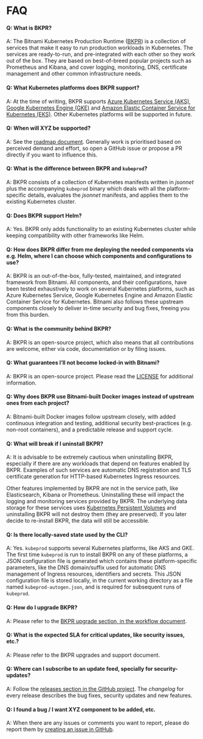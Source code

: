 # FAQ

#### Q: What is BKPR?
A: The Bitnami Kubernetes Production Runtime ([BKPR](https://kubeprod.io)) is a collection of services that make it easy to run production workloads in Kubernetes. The services are ready-to-run, and pre-integrated with each other so they work out of the box. They are based on best-of-breed popular projects such as Prometheus and Kibana, and cover logging, monitoring, DNS, certificate management and other common infrastructure needs.

#### Q: What Kubernetes platforms does BKPR support?
A: At the time of writing, BKPR supports [Azure Kubernetes Service (AKS)](https://azure.microsoft.com/en-us/services/kubernetes-service/), [Google Kubernetes Engine (GKE)](https://cloud.google.com/kubernetes-engine/) and [Amazon Elastic Container Service for Kubernetes (EKS)](https://aws.amazon.com/eks/). Other Kubernetes platforms will be supported in future.

#### Q: When will XYZ be supported?
A: See the [roadmap document](roadmap.md). Generally work is prioritised based on perceived demand and effort, so open a GitHub issue or propose a PR directly if you want to influence this.

#### Q: What is the difference between BKPR and `kubeprod`?
A: BKPR consists of a collection of Kubernetes manifests written in *jsonnet* plus the accompanying `kubeprod` binary which deals with all the platform-specific details, evaluates the *jsonnet* manifests, and applies them to the existing Kubernetes cluster.

#### Q: Does BKPR support Helm?
A: Yes. BKPR only adds functionality to an existing Kubernetes cluster while keeping compatibility with other frameworks like Helm.

#### Q: How does BKPR differ from me deploying the needed components via e.g. Helm, where I can choose which components and configurations to use?
A: BKPR is an out-of-the-box, fully-tested, maintained, and integrated framework from Bitnami. All components, and their configurations, have been tested exhaustively to work on several Kubernetes platforms, such as Azure Kubernetes Service, Google Kubernetes Engine and Amazon Elastic Container Service for Kubernetes. Bitnami also follows these upstream components closely to deliver in-time security and bug fixes, freeing you from this burden.

#### Q: What is the community behind BKPR?
A: BKPR is an open-source project, which also means that all contributions are welcome, either via code, documentation or by filing issues.

#### Q: What guarantees I’ll not become locked-in with Bitnami?
A: BKPR is an open-source project. Please read the [LICENSE](../LICENSE) for additional information.

#### Q: Why does BKPR use Bitnami-built Docker images instead of upstream ones from each project?
A: Bitnami-built Docker images follow upstream closely, with added continuous integration and testing, additional security best-practices (e.g. non-root containers), and a predictable release and support cycle.

#### Q: What will break if I uninstall BKPR?
A: It is advisable to be extremely cautious when uninstalling BKPR, especially if there are any workloads that depend on features enabled by BKPR. Examples of such services are automatic DNS registration and TLS certificate generation for HTTP-based Kubernetes Ingress resources.

Other features implemented by BKPR are not in the service path, like Elasticsearch, Kibana or Prometheus. Uninstalling these will impact the logging and monitoring services provided by BKPR. The underlying data storage for these services uses [Kubernetes Persistent Volumes](https://kubernetes.io/docs/concepts/storage/persistent-volumes) and uninstalling BKPR will not destroy them (they are preserved). If you later decide to re-install BKPR, the data will still be accessible.

#### Q: Is there locally-saved state used by the CLI?
A: Yes. `kubeprod` supports several Kubernetes platforms, like AKS and GKE. The first time `kubeprod` is run to install BKPR on any of these platforms, a JSON configuration file is generated which contains these platform-specific parameters, like the DNS domain/suffix used for automatic DNS management of Ingress resources, identifiers and secrets. This JSON configuration file is stored locally, in the current working directory as a file named `kubeprod-autogen.json`, and is required for subsequent runs of `kubeprod`.

#### Q: How do I upgrade BKPR?
A: Please refer to the [BKPR upgrade section, in the workflow document](workflow.md#upgrading).

#### Q: What is the expected SLA for critical updates, like security issues, etc.?
A: Please refer to the BKPR upgrades and support document.

#### Q: Where can I subscribe to an update feed, specially for security-updates?
A: Follow the [releases section in the GitHub project](https://github.com/marvinpuethe/kubeprod/releases). The *changelog* for every release describes the bug fixes, security updates and new features.

#### Q: I found a bug / I want XYZ component to be added, etc.
A: When there are any issues or comments you want to report, please do report them by [creating an issue in GitHub](https://github.com/marvinpuethe/kubeprod/issues).
